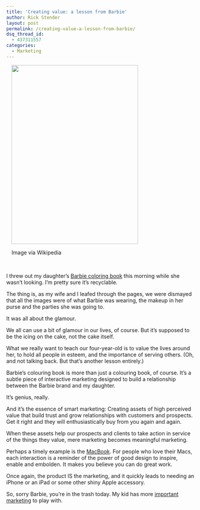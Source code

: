 ```yaml
---
title: 'Creating value: a lesson from Barbie'
author: Rick Stender
layout: post
permalink: /creating-value-a-lesson-from-barbie/
dsq_thread_id:
  - 437311557
categories:
  - Marketing
---
```

<div class="zemanta-img" style="margin: 1em; display: block;">
  <div id="attachment_14267" style="width: 347px" class="wp-caption aligncenter">
    <a style="font-size: 0.3125em; line-height: 2.4em;" href="http://hypenotic.com/wordpress/wp-content/uploads/2011/10/5129ZJNH7EL.jpg"><img class=" wp-image-14267 " alt="" src="http://hypenotic.com/wordpress/wp-content/uploads/2011/10/5129ZJNH7EL.jpg" width="337" height="475" /></a><p class="wp-caption-text">
      Image via Wikipedia
    </p>
  </div>
</div>

&nbsp;

I threw out my daughter&#8217;s [Barbie coloring book][1] this morning while she wasn&#8217;t looking. I&#8217;m pretty sure it&#8217;s recyclable.

The thing is, as my wife and I leafed through the pages, we were dismayed that all the images were of what Barbie was wearing, the makeup in her purse and the parties she was going to.

It was all about the glamour.

We all can use a bit of glamour in our lives, of course. But it&#8217;s supposed to be the icing on the cake, not the cake itself.

What we really want to teach our four-year-old is to value the lives around her, to hold all people in esteem, and the importance of serving others. (Oh, and not talking back. But that&#8217;s another lesson entirely.)

Barbie&#8217;s colouring book is more than just a colouring book, of course. It&#8217;s a subtle piece of interactive marketing designed to build a relationship between the Barbie brand and my daughter.

It&#8217;s genius, really.

And it&#8217;s the essence of smart marketing: Creating assets of high perceived value that build trust and grow relationships with customers and prospects. Get it right and they will enthusiastically buy from you again and again.

When these assets help our prospects and clients to take action in service of the things they value, mere marketing becomes meaningful marketing.

Perhaps a timely example is the [MacBook][2]. For people who love their Macs, each interaction is a reminder of the power of good design to inspire, enable and embolden. It makes you believe you can do great work.

Once again, the product IS the marketing, and it quickly leads to needing an iPhone or an iPad or some other shiny Apple accessory.

So, sorry Barbie, you&#8217;re in the trash today. My kid has more [important marketing][3] to play with.

<div class="zemanta-pixie" style="margin-top: 10px; height: 15px;">
  <img class="zemanta-pixie-img" style="border: none; float: right;" alt="" src="http://img.zemanta.com/pixy.gif?x-id=908ea893-3a7b-47c1-83b7-3d9e174cc5c1" />
</div>

 [1]: http://www.amazon.co.uk/Barbie-12-Dancing-Princesses-Colouring/dp/1405226471 "Barbie colouring book"
 [2]: http://goo.gl/MTd02 "Macbook Pro"
 [3]: /branding/7048/steve-jobs-heres-to-the-crazy-ones "Here's to the crazy ones"